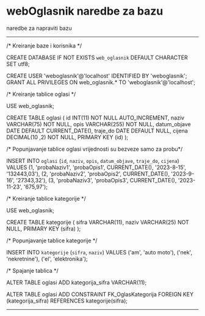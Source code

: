 # webOglasnik naredbe za bazu

naredbe za napraviti bazu

******************************************************************************************************************

/*     Kreiranje baze i korisnika       */

CREATE DATABASE IF NOT EXISTS `web_oglasnik` DEFAULT CHARACTER SET utf8;

CREATE USER 'weboglasnik'@'localhost' IDENTIFIED BY 'weboglasnik'; 
GRANT ALL PRIVILEGES ON web_oglasnik.* TO 'weboglasnik'@'localhost';

/*     Kreiranje tablice oglasi       */

USE web_oglasnik;

CREATE TABLE oglasi (
  id INT(11) NOT NULL AUTO_INCREMENT,
  naziv VARCHAR(75) NOT NULL,
  opis VARCHAR(255) NOT NULL,
  datum_objave DATE DEFAULT CURRENT_DATE(),
  traje_do DATE DEFAULT NULL,
  cijena DECIMAL(10 ,2) NOT NULL,
  PRIMARY KEY (id)
);

/*    Popunjavanje tablice oglasi vrijednosti su bezveze samo za probu*/

INSERT INTO `oglasi` (`id`, `naziv`, `opis`, `datum_objave`, `traje_do`, `cijena`) VALUES
(1, 'probaNaziv1', 'probaOpis1', CURRENT_DATE(), '2023-8-15', '132443,03'),
(2, 'probaNaziv2', 'probaOpis2', CURRENT_DATE(), '2023-9-16', '27343,32'),
(3, 'probaNaziv3', 'probaOpis3', CURRENT_DATE(), '2023-11-23', '675,97');

/*     Kreiranje tablice kategorije       */

USE web_oglasnik;

CREATE TABLE kategorije (
  sifra VARCHAR(11),
  naziv VARCHAR(25) NOT NULL,
  PRIMARY KEY (sifra)
);

/*    Popunjavanje tablice kategorije        */

INSERT INTO `kategorije` (`sifra`, `naziv`) VALUES
('am', 'auto moto'),
('nek', 'nekretnine'),
('el', 'elektronika');

/*        Spajanje tablica    */

ALTER TABLE oglasi 
  ADD kategorija_sifra VARCHAR(11);

ALTER TABLE oglasi
  ADD CONSTRAINT FK_OglasKategorija
  FOREIGN KEY (kategorija_sifra) REFERENCES kategorije(sifra);

*************************************************************************************************************
